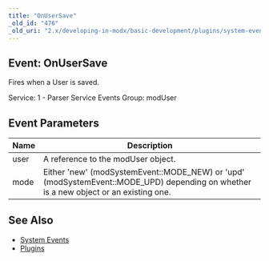 ```yaml
---
title: "OnUserSave"
_old_id: "476"
_old_uri: "2.x/developing-in-modx/basic-development/plugins/system-events/onusersave"
---
```


## Event: OnUserSave

Fires when a User is saved.

Service: 1 - Parser Service Events
Group: modUser

## Event Parameters

| Name | Description                                                                                                                            |
| ---- | -------------------------------------------------------------------------------------------------------------------------------------- |
| user | A reference to the modUser object.                                                                                                     |
| mode | Either 'new' (modSystemEvent::MODE\_NEW) or 'upd' (modSystemEvent::MODE\_UPD) depending on whether is a new object or an existing one. |

## See Also

- [System Events](extending-modx/plugins/system-events "System Events")
- [Plugins](extending-modx/plugins "Plugins")
